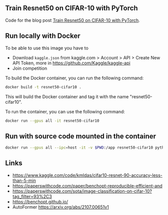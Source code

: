## Train Resnet50 on CIFAR-10 with PyTorch

Code for the blog post [Train Resnet50 on CIFAR-10 with PyTorch]().

## Run locally with Docker 

To be able to use this image you have to 
- Download `kaggle.json` from kaggle.com > Account > API > Create New API Token, more in https://github.com/Kaggle/kaggle-api
- Join competition 

To build the Docker container, you can run the following command:

```bash
docker build -t resnet50-cifar10 .
```

This will build the Docker container and tag it with the name "resnet50-cifar10".

To run the container, you can use the following command:

```bash
docker run --gpus all -it resnet50-cifar10
```

## Run with source code mounted in the container

```bash
docker run --gpus all --ipc=host -it -v $PWD:/app resnet50-cifar10 python /app/resnet50-cifar10.py
```


## Links
- https://www.kaggle.com/code/kmldas/cifar10-resnet-90-accuracy-less-than-5-min
- https://paperswithcode.com/paper/benchopt-reproducible-efficient-and
- https://paperswithcode.com/sota/image-classification-on-cifar-10?tag_filter=93%2C3
- https://benchopt.github.io/
- AutoFormer https://arxiv.org/abs/2107.00651v1